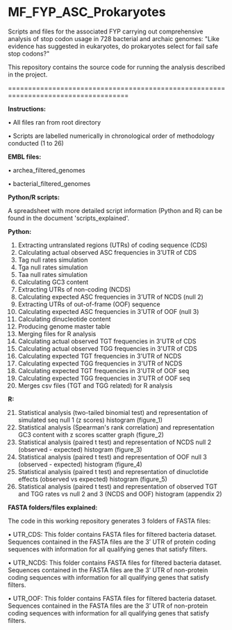 # MF_FYP_ASC_Prokaryotes

Scripts and files for the associated FYP carrying out comprehensive analysis of stop codon usage in 728 bacterial and archaic genomes:  "Like evidence has suggested in eukaryotes, do prokaryotes select for fail safe stop codons?"


This repository contains the source code for running the analysis described in the project.

====================================================================================

**Instructions:**

• All files ran from root directory

• Scripts are labelled numerically in chronological order of methodology conducted (1 to 26)


**EMBL files:**

• archea_filtered_genomes

• bacterial_filtered_genomes

**Python/R scripts:**

A spreadsheet with more detailed script information (Python and R) can be found in the document 'scripts_explained'.

**Python:**

1.	Extracting untranslated regions (UTRs) of coding sequence (CDS)
3.	Calculating actual observed ASC frequencies in 3’UTR of CDS
4.	Tag null rates simulation
5.	Tga null rates simulation
6.	Taa null rates simulation
7.	Calculating GC3 content
8.	Extracting UTRs of non-coding (NCDS)
9.	Calculating expected ASC frequencies in 3’UTR of NCDS (null 2)
10.	Extracting UTRs of out-of-frame (OOF) sequence
11.	Calculating expected ASC frequencies in 3’UTR of OOF (null 3)
12.	Calculating dinucleotide content
13.	Producing genome master table
14.	Merging files for R analysis
15. Calculating actual observed TGT frequencies in 3'UTR of CDS
16. Calculating actual observed TGG frequencies in 3'UTR of CDS
17.	Calculating expected TGT frequencies in 3'UTR of NCDS
18.	Calculating expected TGG frequencies in 3'UTR of NCDS
19.	Calculating expected TGT frequencies in 3'UTR of OOF seq
20.	Calculating expected TGG frequencies in 3'UTR of OOF seq
21.	Merges csv files (TGT and TGG related) for R analysis


**R:**

21.	Statistical analysis (two-tailed binomial test) and representation of simulated seq null 1 (z scores) histogram (figure_1)
22.	Statistical analysis (Spearman's rank correlation) and representation GC3 content with z scores scatter graph (figure_2)
23.	Statistical analysis (paired t test) and representation of NCDS null 2 (observed - expected) histogram (figure_3)
24.	Statistical analysis (paired t test) and representation of OOF null 3 (observed - expected) histogram (figure_4)
25.	Statistical analysis (paired t test) and representation of dinuclotide effects (observed vs expected) histogram (figure_5)
26.	Statistical analysis (paired t test) and representation of observed TGT and TGG rates vs null 2 and 3 (NCDS and OOF) histogram (appendix 2)

**FASTA folders/files explained:**

The code in this working repository generates 3 folders of FASTA files:

• UTR_CDS: This folder contains FASTA files for filtered bacteria dataset. Sequences contained in the FASTA files are the 3’ UTR of protein coding sequences with information for all qualifying genes that satisfy filters.

• UTR_NCDS: This folder contains FASTA files for filtered bacteria dataset. Sequences contained in the FASTA files are the 3’ UTR of non-protein coding sequences with information for all qualifying genes that satisfy filters.

• UTR_OOF: This folder contains FASTA files for filtered bacteria dataset. Sequences contained in the FASTA files are the 3’ UTR of non-protein coding sequences with information for all qualifying genes that satisfy filters.

